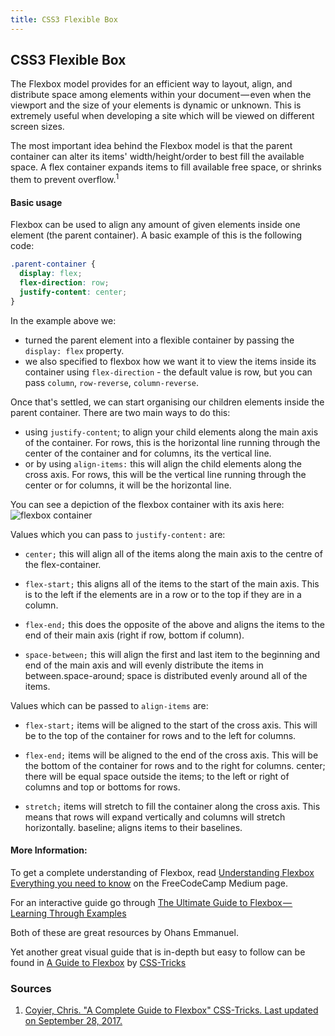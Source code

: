 ```yaml
---
title: CSS3 Flexible Box
---
```

## CSS3 Flexible Box
The Flexbox model provides for an efficient way to layout, align, and distribute space among elements within your document — even when the viewport and the size of your elements is dynamic or unknown. This is extremely useful when developing a site which will be viewed on different screen sizes.

The most important idea behind the Flexbox model is that the parent container can alter its items' width/height/order to best fill the available space. A flex container expands items to fill available free space, or shrinks them to prevent overflow.<sup>1</sup>


<!-- The article goes here, in GitHub-flavored Markdown. Feel free to add YouTube videos, images, and CodePen/JSBin embeds  -->
#### Basic usage
Flexbox can be used to align any amount of given elements inside one element (the parent container). A basic example of this is the following code:

``` css
.parent-container {
  display: flex;
  flex-direction: row;
  justify-content: center;
}
```

In the example above we: 
- turned the parent element into a flexible container by passing the `display: flex` property.
- we also specified to flexbox how we want it to view the items inside its container using `flex-direction` - the default value is row, but you can pass `column`, `row-reverse`, `column-reverse`. 

Once that's settled, we can start organising our children elements inside the parent container. There are two main ways to do this:

- using `justify-content`; to align your child elements along the main axis of the container. For rows, this is the horizontal line running through the center of the container and for columns, its the vertical line. 
- or by using `align-items:` this will align the child elements along the cross axis. For rows, this will be the vertical line running through the center or for columns, it will be the horizontal line. 

You can see a depiction of the flexbox container with its axis here: 
![flexbox container](https://css-tricks.com/wp-content/uploads/2011/08/flexbox.png)

Values which you can pass to `justify-content:` are:

- `center;`  this will align all of the items along the main axis to the centre of the flex-container.

- `flex-start;` this aligns all of the items to the start of the main axis. This is to the left if the elements are in a row or to the top if they are in a column.

- `flex-end;`  this does the opposite of the above and aligns the items to the end of their main axis (right if row, bottom if column). 

- `space-between;` this will align the first and last item to the beginning and end of the main axis and will evenly distribute the items in between.space-around; space is distributed evenly around all of the items.

Values which can be passed to `align-items` are:

- `flex-start;` items will be aligned to the start of the cross axis. This will be to the top of the container for rows and to the left for columns.

- `flex-end;` items will be aligned to the end of the cross axis. This will be the bottom of the container for rows and to the right for columns. center; there will be equal space outside the items; to the left or right of columns and top or bottoms for rows. 

- `stretch;` items will stretch to fill the container along the cross axis. This means that rows will expand vertically and columns will stretch horizontally. baseline; aligns items to their baselines.


#### More Information:
To get a complete understanding of Flexbox, read <a href="https://medium.freecodecamp.org/understanding-flexbox-everything-you-need-to-know-b4013d4dc9af" target='_blank' rel="nofollow">Understanding Flexbox Everything you need to know</a> on the FreeCodeCamp Medium page.

For an interactive guide go through <a href="https://medium.freecodecamp.org/the-ultimate-guide-to-flexbox-learning-through-examples-8c90248d4676" target="_blank" rel="nofollow">The Ultimate Guide to Flexbox — Learning Through Examples</a>

Both of these are great resources by Ohans Emmanuel. 

Yet another great visual guide that is in-depth but easy to follow can be found in <a href="https://css-tricks.com/snippets/css/a-guide-to-flexbox/" target="_blank" rel="nofolow"> A Guide to Flexbox</a> by <a href="https://css-tricks.com" target="_blank" rel="nofolow">CSS-Tricks</a>

### Sources

1. <a href="https://css-tricks.com/snippets/css/a-guide-to-flexbox/" target="_blank" rel="nofolow">Coyier, Chris. "A Complete Guide to Flexbox" CSS-Tricks. Last updated on September 28, 2017.</a>



